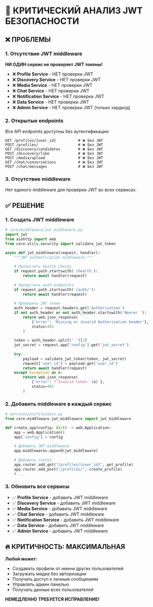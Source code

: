 # 🚨 КРИТИЧЕСКИЙ АНАЛИЗ JWT БЕЗОПАСНОСТИ

## ❌ ПРОБЛЕМЫ

### 1. Отсутствие JWT middleware
**НИ ОДИН сервис не проверяет JWT токены!**

- ❌ **Profile Service** - НЕТ проверки JWT
- ❌ **Discovery Service** - НЕТ проверки JWT  
- ❌ **Media Service** - НЕТ проверки JWT
- ❌ **Chat Service** - НЕТ проверки JWT
- ❌ **Notification Service** - НЕТ проверки JWT
- ❌ **Data Service** - НЕТ проверки JWT
- ❌ **Admin Service** - НЕТ проверки JWT (только хардкод)

### 2. Открытые endpoints
Все API endpoints доступны без аутентификации:
```
GET /profiles/{user_id}          # ❌ Без JWT
POST /profiles/                  # ❌ Без JWT
GET /discovery/candidates        # ❌ Без JWT
POST /discovery/like             # ❌ Без JWT
POST /media/upload               # ❌ Без JWT
GET /chat/conversations          # ❌ Без JWT
POST /chat/messages              # ❌ Без JWT
```

### 3. Отсутствие middleware
Нет единого middleware для проверки JWT во всех сервисах.

## ✅ РЕШЕНИЕ

### 1. Создать JWT middleware
```python
# core/middleware/jwt_middleware.py
import jwt
from aiohttp import web
from core.utils.security import validate_jwt_token

async def jwt_middleware(request, handler):
    """JWT authentication middleware."""
    
    # Пропустить health checks
    if request.path.startswith('/health'):
        return await handler(request)
    
    # Пропустить auth endpoints
    if request.path.startswith('/auth/'):
        return await handler(request)
    
    # Проверить JWT токен
    auth_header = request.headers.get('Authorization')
    if not auth_header or not auth_header.startswith('Bearer '):
        return web.json_response(
            {'error': 'Missing or invalid Authorization header'}, 
            status=401
        )
    
    token = auth_header.split(' ')[1]
    jwt_secret = request.app['config'].get('jwt_secret')
    
    try:
        payload = validate_jwt_token(token, jwt_secret)
        request['user_id'] = payload.get('user_id')
        return await handler(request)
    except Exception as e:
        return web.json_response(
            {'error': f'Invalid token: {e}'}, 
            status=401
        )
```

### 2. Добавить middleware в каждый сервис
```python
# services/profile/main.py
from core.middleware.jwt_middleware import jwt_middleware

def create_app(config: dict) -> web.Application:
    app = web.Application()
    app['config'] = config
    
    # Добавить JWT middleware
    app.middlewares.append(jwt_middleware)
    
    # Добавить routes
    app.router.add_get("/profiles/{user_id}", get_profile)
    app.router.add_post("/profiles/", create_profile)
    # ...
```

### 3. Обновить все сервисы
- ✅ **Profile Service** - добавить JWT middleware
- ✅ **Discovery Service** - добавить JWT middleware
- ✅ **Media Service** - добавить JWT middleware
- ✅ **Chat Service** - добавить JWT middleware
- ✅ **Notification Service** - добавить JWT middleware
- ✅ **Data Service** - добавить JWT middleware
- ✅ **Admin Service** - добавить JWT middleware

## 🔥 КРИТИЧНОСТЬ: МАКСИМАЛЬНАЯ

**Любой может:**
- Создавать профили от имени других пользователей
- Загружать медиа без авторизации
- Получать доступ к личным сообщениям
- Управлять админ панелью
- Получать данные всех пользователей

**НЕМЕДЛЕННО ТРЕБУЕТСЯ ИСПРАВЛЕНИЕ!**
